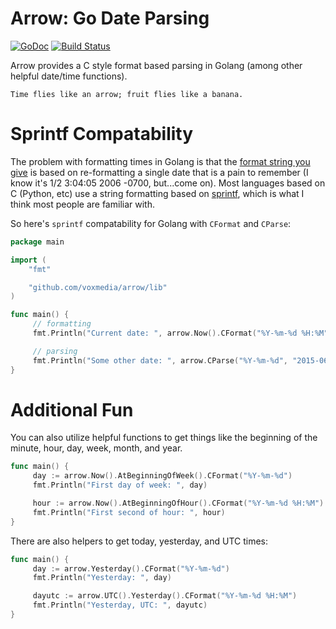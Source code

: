 # Arrow: Go Date Parsing

[![GoDoc](https://godoc.org/github.com/bmuller/arrow/lib?status.png)](https://godoc.org/github.com/bmuller/arrow/lib)
[![Build Status](https://travis-ci.org/bmuller/arrow.png?branch=master)](https://travis-ci.org/bmuller/arrow)

Arrow provides a C style format based parsing in Golang (among other helpful date/time functions).

```
Time flies like an arrow; fruit flies like a banana.
```

# Sprintf Compatability
The problem with formatting times in Golang is that the [format string you give](http://golang.org/pkg/time/#Time.Format) is based on re-formatting a single date that is a pain to remember (I know it's 1/2 3:04:05 2006 -0700, but...come on).  Most languages based on C (Python, etc) use a string formatting based on [sprintf](http://man7.org/linux/man-pages/man3/strftime.3.html), which is what I think most people are familiar with.

So here's `sprintf` compatability for Golang with `CFormat` and `CParse`:

```go
package main

import (
	"fmt"

	"github.com/voxmedia/arrow/lib"
)

func main() {
     // formatting
     fmt.Println("Current date: ", arrow.Now().CFormat("%Y-%m-%d %H:%M"))

     // parsing
     fmt.Println("Some other date: ", arrow.CParse("%Y-%m-%d", "2015-06-03"))
}
```

# Additional Fun
You can also utilize helpful functions to get things like the beginning of the minute, hour, day, week, month, and year.

```go
func main() {
     day := arrow.Now().AtBeginningOfWeek().CFormat("%Y-%m-%d")
     fmt.Println("First day of week: ", day)

     hour := arrow.Now().AtBeginningOfHour().CFormat("%Y-%m-%d %H:%M")
     fmt.Println("First second of hour: ", hour)
}
```

There are also helpers to get today, yesterday, and UTC times:
```go
func main() {
     day := arrow.Yesterday().CFormat("%Y-%m-%d")
     fmt.Println("Yesterday: ", day)

     dayutc := arrow.UTC().Yesterday().CFormat("%Y-%m-%d %H:%M")
     fmt.Println("Yesterday, UTC: ", dayutc)
}
```
